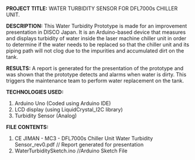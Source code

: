 **PROJECT TITLE:**
WATER TURBIDITY SENSOR FOR DFL7000s CHILLER UNIT.

**DESCRIPTION:**
This Water Turbidity Prototype is made for an improvement presentation in DISCO Japan.
It is an Arduino-based device that measures and displays turbidity of water inside the laser machine chiller unit in order to determine if the water needs to be replaced so that the chiller unit and its piping path will not clog due to the impurities and accumulated dirt on the tank.

**RESULTS:**
A report is generated for the presentation of the prototype and was shown that the prototype detects and alarms when water is dirty.
This triggers the maintenance team to perform water replacement on the tank.

**TECHNOLOGIES USED:**
1. Arduino Uno (Coded using Arduino IDE)
2. LCD display (using LiquidCrystal_I2C library)
3. Turbidity Sensor (Analog)

**FILE CONTENTS:**
1. CE JIMAN - MC3 - DFL7000s Chiller Unit Water Turbidity Sensor_rev0.pdf // Report generated for presentation
2. WaterTurbiditySketch.ino //Arduino Sketch File
